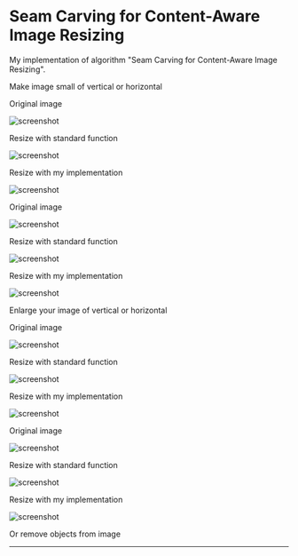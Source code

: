 # Seam Carving for Content-Aware Image Resizing

My implementation of algorithm "Seam Carving for Content-Aware Image Resizing".

Make image small of vertical or horizontal

Original image

![screenshot](https://github.com/adiIspas/Computer-Vision/blob/master/Laboratory%203/images/img1.jpg)

Resize with standard function

![screenshot](https://github.com/adiIspas/Computer-Vision/blob/master/Laboratory%203/images/img1_imresize.jpg)

Resize with my implementation

![screenshot](https://github.com/adiIspas/Computer-Vision/blob/master/Laboratory%203/images/img1_dynamic_programming.jpg)

Original image

![screenshot](https://github.com/adiIspas/Computer-Vision/blob/master/Laboratory%203/images/img2.jpg)

Resize with standard function

![screenshot](https://github.com/adiIspas/Computer-Vision/blob/master/Laboratory%203/images/img2_imresize.jpg)

Resize with my implementation

![screenshot](https://github.com/adiIspas/Computer-Vision/blob/master/Laboratory%203/images/img2_dynamic_programming.jpg)

Enlarge your image of vertical or horizontal


Original image

![screenshot](https://github.com/adiIspas/Computer-Vision/blob/master/Laboratory%203/images/img3.jpg)

Resize with standard function

![screenshot](https://github.com/adiIspas/Computer-Vision/blob/master/Laboratory%203/images/img3_imresize.jpg)

Resize with my implementation

![screenshot](https://github.com/adiIspas/Computer-Vision/blob/master/Laboratory%203/images/img3_dynamic_programming.jpg)


Original image

![screenshot](https://github.com/adiIspas/Computer-Vision/blob/master/Laboratory%203/images/img4.jpg)

Resize with standard function

![screenshot](https://github.com/adiIspas/Computer-Vision/blob/master/Laboratory%203/images/img4_imresize.jpg)

Resize with my implementation

![screenshot](https://github.com/adiIspas/Computer-Vision/blob/master/Laboratory%203/images/img4_dynamic_programming.jpg)


Or remove objects from image

---
